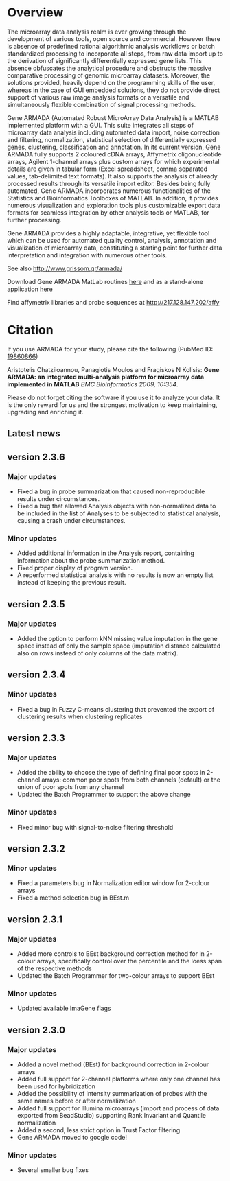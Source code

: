 # Overview #

The microarray data analysis realm is ever growing through the development of various tools, open source and commercial. However there is absence of predefined rational algorithmic analysis workflows or batch standardized processing to incorporate all steps, from raw data import up to the derivation of significantly differentially expressed gene lists. This absence obfuscates the analytical procedure and obstructs the massive comparative processing of genomic microarray datasets. Moreover, the solutions provided, heavily depend on the programming skills of the user, whereas in the case of GUI embedded solutions, they do not provide direct support of various raw image analysis formats or a versatile and simultaneously flexible combination of signal processing methods.

Gene ARMADA (Automated Robust MicroArray Data Analysis) is a MATLAB implemented platform with a GUI. This suite integrates all steps of microarray data analysis including automated data import, noise correction and filtering, normalization, statistical selection of differentially expressed genes, clustering, classification and annotation. In its current version, Gene ARMADA fully supports 2 coloured cDNA arrays, Affymetrix oligonucleotide arrays, Agilent 1-channel arrays plus custom arrays for which experimental details are given in tabular form (Excel spreadsheet, comma separated values, tab-delimited text formats). It also supports the analysis of already processed results through its versatile import editor. Besides being fully automated, Gene ARMADA incorporates numerous functionalities of the Statistics and Bioinformatics Toolboxes of MATLAB. In addition, it provides numerous visualization and exploration tools plus customizable export data formats for seamless integration by other analysis tools or MATLAB, for further processing.

Gene ARMADA provides a highly adaptable, integrative, yet flexible tool which can be used for automated quality control, analysis, annotation and visualization of microarray data, constituting a starting point for further data interpretation and integration with numerous other tools.

See also http://www.grissom.gr/armada/

Download Gene ARMADA MatLab routines [here](https://drive.google.com/folderview?id=0Bzc-2ewV6Zf3bkxpX1dhNWJBTXM&usp=sharing) and as a stand-alone application [here](https://drive.google.com/uc?id=0Bzc-2ewV6Zf3SUZSREo5a3htaEE&export=download)

Find affymetrix libraries and probe sequences at http://217.128.147.202/affy

# Citation #

If you use ARMADA for your study, please cite the following (PubMed ID: [19860866](http://www.ncbi.nlm.nih.gov/pubmed/19860866))

Aristotelis Chatziioannou, Panagiotis Moulos and Fragiskos N Kolisis:
**Gene ARMADA: an integrated multi-analysis platform for microarray data implemented in MATLAB**
_BMC Bioinformatics 2009, 10:354_.

Please do not forget citing the software if you use it to analyze your data. It is the only reward for us and the strongest motivation to keep maintaining, upgrading and enriching it.

## Latest news ##
## version 2.3.6 ##
### Major updates ###
  * Fixed a bug in probe summarization that caused non-reproducible results under circumstances.
  * Fixed a bug that allowed Analysis objects with non-normalized data to be included in the list of Analyses to be subjected to statistical analysis, causing a crash under circumstances.
### Minor updates ###
  * Added additional information in the Analysis report, containing information about the probe summarization method.
  * Fixed proper display of program version.
  * A reperformed statistical analysis with no results is now an empty list instead of keeping the previous result.
## version 2.3.5 ##
### Major updates ###
  * Added the option to perform kNN missing value imputation in the gene space instead of only the sample space (imputation distance calculated also on rows instead of only columns of the data matrix).
## version 2.3.4 ##
### Minor updates ###
  * Fixed a bug in Fuzzy C-means clustering that prevented the export of clustering results when clustering replicates
## version 2.3.3 ##
### Major updates ###
  * Added the ability to choose the type of defining final poor spots in 2-channel arrays: common poor spots from both channels (default) or the union of poor spots from any channel
  * Updated the Batch Programmer to support the above change
### Minor updates ###
  * Fixed minor bug with signal-to-noise filtering threshold
## version 2.3.2 ##
### Minor updates ###
  * Fixed a parameters bug in Normalization editor window for 2-colour arrays
  * Fixed a method selection bug in BEst.m
## version 2.3.1 ##
### Major updates ###
  * Added more controls to BEst background correction method for in 2-colour arrays, specifically control over the percentile and the loess span of the respective methods
  * Updated the Batch Programmer for two-colour arrays to support BEst
### Minor updates ###
  * Updated available ImaGene flags
## version 2.3.0 ##
### Major updates ###
  * Added a novel method (BEst) for background correction in 2-colour arrays
  * Added full support for 2-channel platforms where only one channel has been used for hybridization
  * Added the possibility of intensity summarization of probes with the same names before or after normalization
  * Added full support for Illumina microarrays (import and process of data exported from BeadStudio) supporting Rank Invariant and Quantile normalization
  * Added a second, less strict option in Trust Factor filtering
  * Gene ARMADA moved to google code!
### Minor updates ###
  * Several smaller bug fixes